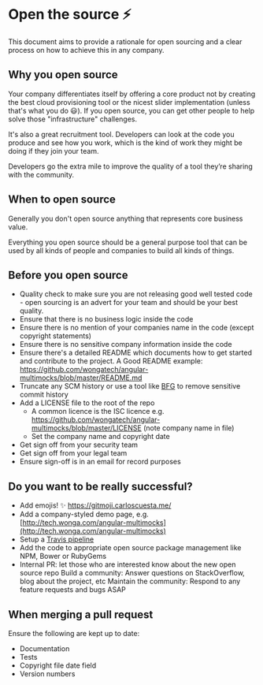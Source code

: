 # Open the source :zap:

This document aims to provide a rationale for open sourcing and a clear process on how to achieve this in any company. 

## Why you open source

Your company differentiates itself by offering a core product not by creating the best cloud provisioning tool or the nicest slider implementation (unless that's what you do :smiley:). If you open source, you can get other people to help solve those "infrastructure" challenges.

It's also a great recruitment tool. Developers can look at the code you produce and see how you work, which is the kind of work they might be doing if they join your team.

Developers go the extra mile to improve the quality of a tool they’re sharing with the community.

## When to open source

Generally you don't open source anything that represents core business value.

Everything you open source should be a general purpose tool that can be used by all kinds of people and companies to build all kinds of things.

## Before you open source

* Quality check to make sure you are not releasing good well tested code - open sourcing is an advert for your team and should be your best quality.
* Ensure that there is no business logic inside the code 
* Ensure there is no mention of your companies name in the code (except copyright statements)
* Ensure there is no sensitive company information inside the code
* Ensure there's a detailed README which documents how to get started and contribute to the project. A Good README example: https://github.com/wongatech/angular-multimocks/blob/master/README.md
* Truncate any SCM history or use a tool like [BFG](https://rtyley.github.io/bfg-repo-cleaner/) to remove sensitive commit history
* Add a LICENSE file to the root of the repo
    * A common licence is the ISC licence e.g. https://github.com/wongatech/angular-multimocks/blob/master/LICENSE (note company name in file)
    * Set the company name and copyright date
* Get sign off from your security team
* Get sign off from your legal team
* Ensure sign-off is in an email for record purposes

## Do you want to be really successful? 
* Add emojis! :sparkles: https://gitmoji.carloscuesta.me/
* Add a company-styled demo page, e.g. [http://tech.wonga.com/angular-multimocks](http://tech.wonga.com/angular-multimocks)
* Setup a [Travis pipeline](https://travis-ci.com/)
* Add the code to appropriate open source package management like NPM, Bower or RubyGems
* Internal PR: let those who are interested know about the new open source repo
Build a community: Answer questions on StackOverflow, blog about the project, etc
Maintain the community: Respond to any feature requests and bugs ASAP

## When merging a pull request
Ensure the following are kept up to date:

* Documentation
* Tests
* Copyright file date field
* Version numbers
